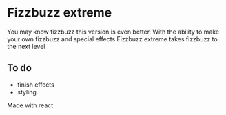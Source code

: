 # Fizzbuzz extreme

You may know fizzbuzz this version is even better. With
the ability to make your own fizzbuzz and special effects 
Fizzbuzz extreme takes fizzbuzz to the next level


## To do
- finish effects
- styling

Made with react 